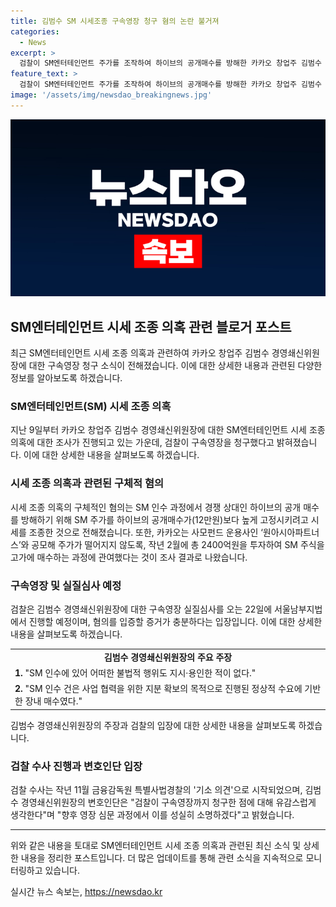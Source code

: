 ```yaml
---
title: 김범수 SM 시세조종 구속영장 청구 혐의 논란 불거져
categories:
  - News
excerpt: >
  검찰이 SM엔터테인먼트 주가를 조작하여 하이브의 공개매수를 방해한 카카오 창업주 김범수 경영쇄신위원장에 대해 구속영장을 청구했다. 카카오는 SM 주식을 고가에 매수해 시세 조작에 가담한 혐의를 받고 있다. 검찰은 증거로 카카오 임직원 간 메시지와 통화 녹취를 언급하며 김 위원장에 대한 구속영장을 뒷받침했다. 김 위원장은 혐의를 부인했지만 검찰은 범죄 혐의를 입증할 증거가 충분하다고 주장하고 있다.
feature_text: >
  검찰이 SM엔터테인먼트 주가를 조작하여 하이브의 공개매수를 방해한 카카오 창업주 김범수 경영쇄신위원장에 대해 구속영장을 청구했다. 카카오는 SM 주식을 고가에 매수해 시세 조작에 가담한 혐의를 받고 있다. 검찰은 증거로 카카오 임직원 간 메시지와 통화 녹취를 언급하며 김 위원장에 대한 구속영장을 뒷받침했다. 김 위원장은 혐의를 부인했지만 검찰은 범죄 혐의를 입증할 증거가 충분하다고 주장하고 있다.
image: '/assets/img/newsdao_breakingnews.jpg'
---
```


<p><img src="/assets/img/newsdao_breakingnews.jpg" alt="implanttips 속보" /></p>

<h2 data-ke-size="size26">SM엔터테인먼트 시세 조종 의혹 관련 블로거 포스트</h2>

<p data-ke-size="size16">최근 SM엔터테인먼트 시세 조종 의혹과 관련하여 카카오 창업주 김범수 경영쇄신위원장에 대한 구속영장 청구 소식이 전해졌습니다. 이에 대한 상세한 내용과 관련된 다양한 정보를 알아보도록 하겠습니다.</p>

<h3 data-ke-style="text-align: center;">SM엔터테인먼트(SM) 시세 조종 의혹</h3>

<p data-ke-size="size16">지난 9일부터 카카오 창업주 김범수 경영쇄신위원장에 대한 SM엔터테인먼트 시세 조종 의혹에 대한 조사가 진행되고 있는 가운데, 검찰이 구속영장을 청구했다고 밝혀졌습니다. 이에 대한 상세한 내용을 살펴보도록 하겠습니다.</p>

<h3 data-ke-style="text-align: center;">시세 조종 의혹과 관련된 구체적 혐의</h3>

<p data-ke-size="size16">시세 조종 의혹의 구체적인 혐의는 SM 인수 과정에서 경쟁 상대인 하이브의 공개 매수를 방해하기 위해 SM 주가를 하이브의 공개매수가(12만원)보다 높게 고정시키려고 시세를 조종한 것으로 전해졌습니다. 또한, 카카오는 사모펀드 운용사인 ‘원아시아파트너스’와 공모해 주가가 떨어지지 않도록, 작년 2월에 총 2400억원을 투자하여 SM 주식을 고가에 매수하는 과정에 관여했다는 것이 조사 결과로 나왔습니다.</p>

<h3 data-ke-style="text-align: center;">구속영장 및 실질심사 예정</h3>

<p data-ke-size="size16">검찰은 김범수 경영쇄신위원장에 대한 구속영장 실질심사를 오는 22일에 서울남부지법에서 진행할 예정이며, 혐의를 입증할 증거가 충분하다는 입장입니다. 이에 대한 상세한 내용을 살펴보도록 하겠습니다.</p>

<table>
    <tbody>
        <tr>
            <td style="text-align: center; height: 17px;"><b>김범수 경영쇄신위원장의 주요 주장</b></td>
        </tr>
        <tr>
            <td><b>1.</b> "SM 인수에 있어 어떠한 불법적 행위도 지시·용인한 적이 없다."</td>
        </tr>
        <tr>
            <td><b>2.</b> "SM 인수 건은 사업 협력을 위한 지분 확보의 목적으로 진행된 정상적 수요에 기반한 장내 매수였다."</td>
        </tr>
    </tbody>
</table>

<p data-ke-size="size16">김범수 경영쇄신위원장의 주장과 검찰의 입장에 대한 상세한 내용을 살펴보도록 하겠습니다.</p>

<h3 data-ke-style="text-align: center;">검찰 수사 진행과 변호인단 입장</h3>

<p data-ke-size="size16">검찰 수사는 작년 11월 금융감독원 특별사법경찰의 '기소 의견'으로 시작되었으며, 김범수 경영쇄신위원장의 변호인단은 "검찰이 구속영장까지 청구한 점에 대해 유감스럽게 생각한다"며 "향후 영장 심문 과정에서 이를 성실히 소명하겠다"고 밝혔습니다.</p>

<hr>

<p data-ke-size="size16">위와 같은 내용을 토대로 SM엔터테인먼트 시세 조종 의혹과 관련된 최신 소식 및 상세한 내용을 정리한 포스트입니다. 더 많은 업데이트를 통해 관련 소식을 지속적으로 모니터링하고 있습니다.</p>
실시간 뉴스 속보는, <a href="https://newsdao.kr" rel="dofollow">https://newsdao.kr</a>


